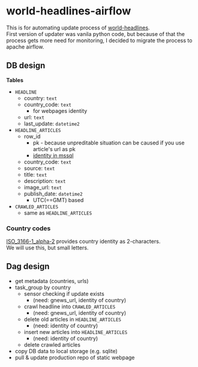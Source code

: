 # world-headlines-airflow
This is for automating update process of [world-headlines](https://world-headlines.github.io).  
First version of updater was vanila python code, but because of that the process gets more need for monitoring, 
I decided to migrate the process to apache airflow. 

  
## DB design
__Tables__  
- `HEADLINE`
    - country: `text`
    - country_code: `text`
        - for webpages identity
    - url: `text`
    - last_update: `datetime2`
- `HEADLINE_ARTICLES`
    - row_id
        - pk - because unpreditable situation can be caused if you use article's url as pk
        - [identity in mssql](https://learn.microsoft.com/ko-kr/sql/t-sql/statements/create-table-transact-sql-identity-property?view=sql-server-ver16)
    - country_code: `text`
    - source: `text`
    - title: `text`
    - description: `text`
    - image_url: `text`
    - publish_date: `datetime2`
        - UTC(==GMT) based
- `CRAWLED_ARTICLES`
    - same as `HEADLINE_ARTICLES`

### Country codes
[ISO_3166-1_alpha-2](https://en.wikipedia.org/wiki/ISO_3166-1_alpha-2) provides country identity as 2-characters.  
We will use this, but small letters.  

## Dag design

- get metadata (countries, urls)
- task_group by country
    - sensor checking if update exists
        - (need: gnews_url, identity of country)
    - crawl headline into `CRAWLED_ARTICLES` 
        - (need: gnews_url, identity of country)
    - delete old articles in `HEADLINE_ARTICLES` 
        - (need: identity of country)
    - insert new articles into `HEADLINE_ARTICLES` 
        - (need: identity of country)
    - delete crawled articles
- copy DB data to local storage (e.g. sqlite)
- pull & update production repo of static webpage